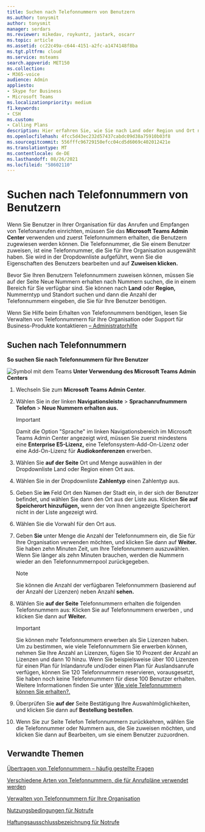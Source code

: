 ```yaml
---
title: Suchen nach Telefonnummern von Benutzern
ms.author: tonysmit
author: tonysmit
manager: serdars
ms.reviewer: mikedav, roykuntz, jastark, oscarr
ms.topic: article
ms.assetid: cc22c49a-c644-4151-a2fc-a1474148f8ba
ms.tgt.pltfrm: cloud
ms.service: msteams
search.appverid: MET150
ms.collection:
- M365-voice
audience: Admin
appliesto:
- Skype for Business
- Microsoft Teams
ms.localizationpriority: medium
f1.keywords:
- CSH
ms.custom:
- Calling Plans
description: Hier erfahren Sie, wie Sie nach Land oder Region und Ort nach Telefonnummern suchen können, die Sie Ihren Benutzern zuweisen können, und geben Sie die Anzahl der benötigten Nummern an.
ms.openlocfilehash: 4fcc5d43ec232d57437cabdc09d38a75910b03f8
ms.sourcegitcommit: 556fffc96729150efcc04cd5d6069c402012421e
ms.translationtype: MT
ms.contentlocale: de-DE
ms.lasthandoff: 08/26/2021
ms.locfileid: "58602110"
---
```

# <a name="search-for-phone-numbers-for-users"></a>Suchen nach Telefonnummern von Benutzern

Wenn Sie Benutzer in Ihrer Organisation für das Anrufen und Empfangen von Telefonanrufen einrichten, müssen Sie das **Microsoft Teams Admin Center** verwenden und zuerst Telefonnummern erhalten, die Benutzern zugewiesen werden können. Die Telefonnummer, die Sie einem Benutzer zuweisen, ist eine Telefonnummer, die Sie für Ihre Organisation ausgewählt haben. Sie wird in der Dropdownliste aufgeführt, wenn Sie die Eigenschaften des Benutzers bearbeiten und auf **Zuweisen klicken.**
  
Bevor Sie Ihren Benutzern Telefonnummern zuweisen können, müssen Sie auf der Seite Neue Nummern erhalten nach Nummern suchen, die in einem Bereich für Sie verfügbar sind.  Sie können nach **Land** oder **Region,** Nummerntyp und Standort suchen und dann die Anzahl der Telefonnummern eingeben, die Sie für Ihre Benutzer benötigen.  
  
Wenn Sie Hilfe beim Erhalten von Telefonnummern benötigen, lesen Sie Verwalten von Telefonnummern für Ihre Organisation oder Support für Business-Produkte kontaktieren [– Administratorhilfe](https://support.office.com/article/32a17ca7-6fa0-4870-8a8d-e25ba4ccfd4b) [](/microsoftteams/manage-phone-numbers-for-your-organization)
  
## <a name="search-for-phone-numbers"></a>Suchen nach Telefonnummern

**So suchen Sie nach Telefonnummern für Ihre Benutzer**

![Symbol mit dem Teams ](media/teams-logo-30x30.png) **Unter Verwendung des Microsoft Teams Admin Centers**
  
1. Wechseln Sie zum **Microsoft Teams Admin Center**.

2. Wählen Sie in der linken **Navigationsleiste**  >  **Sprachanrufnummern Telefon**  >  **Neue Nummern erhalten aus.**
  
    > [!IMPORTANT]
    > Damit die Option  "Sprache" im linken Navigationsbereich im Microsoft Teams Admin Center angezeigt wird, müssen Sie zuerst mindestens eine **Enterprise E5-Lizenz,** eine Telefonsystem-Add-On-Lizenz oder eine Add-On-Lizenz für **Audiokonferenzen** erwerben.   

3. Wählen Sie **auf der Seite** Ort und Menge auswählen in der Dropdownliste Land oder Region einen Ort aus. 

4. Wählen Sie in der Dropdownliste **Zahlentyp** einen Zahlentyp aus.

5. Geben Sie **im** Feld Ort den Namen der Stadt ein, in der sich der Benutzer befindet, und wählen Sie dann den Ort aus der Liste aus. Klicken **Sie auf Speicherort hinzufügen,** wenn der von Ihnen angezeigte Speicherort nicht in der Liste angezeigt wird.

6. Wählen Sie die Vorwahl für den Ort aus.

7. Geben **Sie** unter Menge die Anzahl der Telefonnummern ein, die Sie für Ihre Organisation verwenden möchten, und klicken Sie dann auf **Weiter.** Sie haben zehn Minuten Zeit, um Ihre Telefonnummern auszuwählen. Wenn Sie länger als zehn Minuten brauchen, werden die Nummern wieder an den Telefonnummernpool zurückgegeben.

    > [!NOTE]
    > Sie können die Anzahl der verfügbaren Telefonnummern (basierend auf der Anzahl der Lizenzen) neben Anzahl **sehen.** 
  
8. Wählen Sie **auf der Seite** Telefonnummern erhalten die folgenden Telefonnummern aus: Klicken Sie auf Telefonnummern erwerben , und klicken Sie dann auf **Weiter.** 

    > [!IMPORTANT]
    > Sie können mehr Telefonnummern erwerben als Sie Lizenzen haben. Um zu bestimmen, wie viele Telefonnummern Sie erwerben können, nehmen Sie Ihre Anzahl an Lizenzen, fügen Sie 10 Prozent der Anzahl an Lizenzen und dann 10 hinzu. Wenn Sie beispielsweise über 100 Lizenzen für  einen Plan für Inlandanrufe und/oder einen Plan für Auslandsanrufe verfügen, können Sie 120 Telefonnummern reservieren, vorausgesetzt, Sie haben noch keine Telefonnummern für diese 100 Benutzer erhalten.  Weitere Informationen finden Sie unter [Wie viele Telefonnummern können Sie erhalten?.](./how-many-phone-numbers-can-you-get.md)

9. Überprüfen Sie **auf der** Seite Bestätigung Ihre Auswahlmöglichkeiten, und klicken Sie dann auf **Bestellung bestellen**.

10. Wenn Sie zur  Seite Telefon Telefonnummern zurückkehren, wählen Sie die Telefonnummer oder Nummern  aus, die Sie zuweisen möchten, und klicken Sie dann auf Bearbeiten, um sie einem Benutzer zuzuordnen.  

## <a name="related-topics"></a>Verwandte Themen
[Übertragen von Telefonnummern – häufig gestellte Fragen](./phone-number-calling-plans/port-order-overview.md)

[Verschiedene Arten von Telefonnummern, die für Anrufpläne verwendet werden](./different-kinds-of-phone-numbers-used-for-calling-plans.md)

[Verwalten von Telefonnummern für Ihre Organisation](/microsoftteams/manage-phone-numbers-for-your-organization)

[Nutzungsbedingungen für Notrufe](./emergency-calling-terms-and-conditions.md)

[Haftungsausschlussbezeichnung für Notrufe](https://github.com/MicrosoftDocs/OfficeDocs-SkypeForBusiness/blob/live/Teams/downloads/emergency-calling/emergency-calling-label-(en-us)-(v.1.0).zip?raw=true)